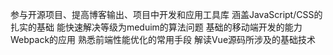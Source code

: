 参与开源项目、提高博客输出、项目中开发和应用工具库
涵盖JavaScript/CSS的扎实的基础
能快速解决等级为meduim的算法问题
基础的移动端开发的能力
Webpack的应用
熟悉前端性能优化的常用手段
解读Vue源码所涉及的基础技术




